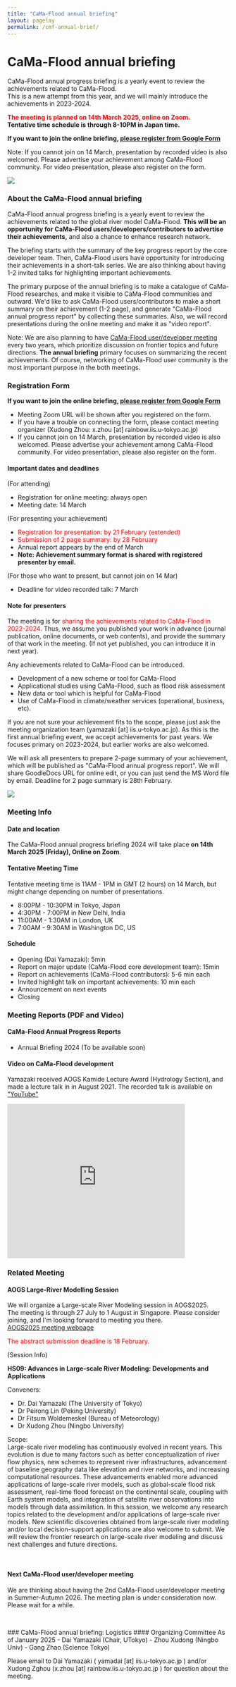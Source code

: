 ```yaml
---
title: "CaMa-Flood annual briefing"
layout: pagelay
permalink: /cmf-annual-brief/
---
```


# CaMa-Flood annual briefing

CaMa-Flood annual progress briefing is a yearly event to review the achievements related to CaMa-Flood.<br>
This is a new attempt from this year, and we will mainly introduce the achievements in 2023-2024.
  
**<span style="color: red">The meeting is planned on 14th March 2025, online on Zoom.</span><br>
Tentative time schedule is through 8-10PM in Japan time.**

**If you want to join the online briefing, [please register from Google Form](https://forms.gle/daRQ1ZkQ3Q4CjtWy7)**

Note: If you cannot join on 14 March, presentation by recorded video is also welcomed. Please advertise your achievement among CaMa-Flood community. For video presentation, please also register on the form.

<img src="{{ site.url }}{{ site.baseurl }}/images/slider/CaMa_model.jpg" />

### About the CaMa-Flood annual briefing
CaMa-Flood annual progress briefing is a yearly event to review the achievements related to the global river model CaMa-Flood. **This will be an opportunity for CaMa-Flood users/developers/contributors to advertise their achievements,** and also a chance to enhance research network.

The briefing starts with the summary of the key progress report by the core developer team. Then, CaMa-Flood users have opportunity for introducing their achievements in a short-talk series. We are also thinking about having 1-2 invited talks for highlighting important achievements.

The primary purpose of the annual briefing is to make a catalogue of CaMa-Flood researches, and make it visible to CaMa-Flood communities and outward. We'd like to ask CaMa-Flood users/contributors to make a short summary on their achievement (1-2 page), and generate "CaMa-Flood annual progress report" by collecting these summaries. Also, we will record presentations during the online meeting and make it as "video report".

Note: We are also planning to have [CaMa-Flood user/developer meeting](../cmf-mmet-2024/) every two years, which prioritize discussion on frontier topics and future directions. **The annual briefing** primary focuses on summarizing the recent achievements. Of course, networking of CaMa-Flood user community is the most important purpose in the both meetings.

### Registration Form
**If you want to join the online briefing, [please register from Google Form](https://forms.gle/daRQ1ZkQ3Q4CjtWy7)**

- Meeting Zoom URL will be shown after you registered on the form.
- If you have a trouble on connecting the form, please contact meeting organizer (Xudong Zhou: x.zhou [at] rainbow.iis.u-tokyo.ac.jp)
- If you cannot join on 14 March, presentation by recorded video is also welcomed. Please advertise your achievement among CaMa-Flood community. For video presentation, please also register on the form.

#### Important dates and deadlines

(For attending)
- Registration for online meeting: always open
- Meeting date: 14 March

(For presenting your achievement)
- <span style="color: red">Registration for presentation: by 21 February (extended)</span>
- <span style="color: red">Submission of 2 page summary: by 28 February</span>
- Annual report appears by the end of March
- **Note: Achievement summary format is shared with registered presenter by email.**

(For those who want to present, but cannot join on 14 Mar)
- Deadline for video recorded talk: 7 March

#### Note for presenters

The meeting is for <span style="color: red">sharing the achievements related to CaMa-Flood in 2022-2024</span>. Thus, we assume you published your work in advance (journal publication, online documents, or web contents), and provide the summary of that work in the meeting. (If not yet published, you can introduce it in next year).

Any achievements related to CaMa-Flood can be introduced.
  - Development of a new scheme or tool for CaMa-Flood
  - Applicational studies using CaMa-Flood, such as flood risk assessment
  - New data or tool which is helpful for CaMa-Flood
  - Use of CaMa-Flood in climate/weather services (operational, business, etc).

If you are not sure your achievement fits to the scope, please just ask the meeting organization team (yamazaki [at] iis.u-tokyo.ac.jp).
As this is the first annual briefing event, we accept achievements for past years. We focuses primary on 2023-2024, but earlier works are also welcomed.

We will ask all presenters to prepare 2-page summary of your achievement, which will be published as "CaMa-Flood annual progress report". We will share GoodleDocs URL for online edit, or you can just send the MS Word file by email. Deadline for 2 page summary is 28th February.


<img src="{{ site.url }}{{ site.baseurl }}/images/slider/CaMa_Mekong.jpg" />


### Meeting Info

#### Date and location
The CaMa-Flood annual progress briefing 2024 will take place **on 14th March 2025 (Friday), Online on Zoom**.

#### Tentative Meeting Time
Tentative meeting time is 11AM - 1PM in GMT (2 hours) on 14 March, but might change depending on number of presentations.
-  8:00PM - 10:30PM in Tokyo, Japan
-  4:30PM -  7:00PM in New Delhi, India
- 11:00AM -  1:30AM in London, UK
-  7:00AM -  9:30AM in Washington DC, US

#### Schedule
- Opening (Dai Yamazaki): 5min
- Report on major update (CaMa-Flood core development team): 15min
- Report on achievements (CaMa-Flood contributors): 5-6 min each
- Invited highlight talk on important achievements: 10 min each
- Announcement on next events
- Closing


### Meeting Reports (PDF and Video)

#### CaMa-Flood Annual Progress Reports
- Annual Briefing 2024 (To be available soon)

#### Video on CaMa-Flood development
Yamazaki received AOGS Kamide Lecture Award (Hydrology Section), and made a lecture talk in in August 2021. The recorded talk is available on <a href="https://www.youtube.com/watch?v=xUYRr0tX7rk">"YouTube"</a><br>

<iframe id="video" width="80%" height="350" src="https://www.youtube.com/embed/xUYRr0tX7rk" title="YouTube video player" frameborder="0" allow="accelerometer; autoplay; clipboard-write; encrypted-media; gyroscope; picture-in-picture" allowfullscreen></iframe>


### Related Meeting
#### AOGS Large-River Modelling Session
We will organize a Large-scale River Modeling session in AOGS2025.<br>
The meeting is through 27 July to 1 August in Singapore. Please consider joining, and I'm looking forward to meeting you there.<br>
[AOGS2025 meeting webpage](https://www.asiaoceania.org/aogs2025/public.asp?page=home.asp)

<span style="color: red">The abstract submission deadline is 18 February.</span>

(Session Info)

**HS09: Advances in Large-scale River Modeling: Developments and Applications**

Conveners: 
- Dr. Dai Yamazaki (The University of Tokyo)
- Dr Peirong Lin (Peking University)
- Dr Fitsum Woldemeskel (Bureau of Meteorology)
- Dr Xudong Zhou (Ningbo University)

Scope:<br>
Large-scale river modeling has continuously evolved in recent years. This evolution is due to many factors such as better conceptualization of river flow physics, new schemes to represent river infrastructures, advancement of baseline geography data like elevation and river networks, and increasing computational resources. These advancements enabled more advanced applications of large-scale river models, such as global-scale flood risk assessment, real-time flood forecast on the continental scale, coupling with Earth system models, and integration of satellite river observations into models through data assimilation. In this session, we welcome any research topics related to the development and/or applications of large-scale river models. New scientific discoveries obtained from large-scale river modeling and/or local decision-support applications are also welcome to submit. We will review the frontier research on large-scale river modeling and discuss next challenges and future directions.

<p> &nbsp; </p>

#### Next CaMa-Flood user/developer meeting
We are thinking about having the 2nd CaMa-Flood user/developer meeting in Summer-Autumn 2026. The meeting plan is under consideration now. Please wait for a while.

<p> &nbsp; </p>
### CaMa-Flood annual briefing: Logistics
#### Organizing Committee
As of January 2025
- Dai Yamazaki (Chair, UTokyo)
- Zhou Xudong  (Ningbo Univ)
- Gang Zhao    (Science Tokyo)

Please email to Dai Yamazaki ( yamadai [at] iis.u-tokyo.ac.jp ) and/or Xudong Zghou (x.zhou [at] rainbow.iis.u-tokyo.ac.jp ) for question about the meeting.


<p> &nbsp; </p>
